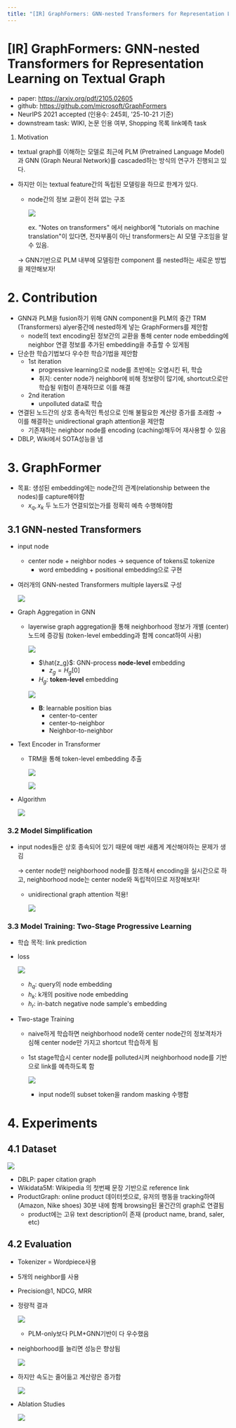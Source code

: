 ```yaml
---
title: "[IR] GraphFormers: GNN-nested Transformers for Representation Learning on Textual Graph"
---
```




# [IR] GraphFormers: GNN-nested Transformers for Representation Learning on Textual Graph

- paper: https://arxiv.org/pdf/2105.02605
- github: https://github.com/microsoft/GraphFormers
- NeurIPS 2021 accepted (인용수: 245회, '25-10-21 기준)
- downstream task: WIKI, 논문 인용 여부, Shopping 목록 link예측 task

1. Motivation

- textual graph를 이해하는 모델로 최근에 PLM (Pretrained Language Model)과 GNN (Graph Neural Network)를 cascaded하는 방식의 연구가 진행되고 있다.

- 하지만 이는 textual feature간의 독립된 모델링을 하므로 한계가 있다.

  - node간의 정보 교환이 전혀 없는 구조

    ![](../images/2025-10-21/image-20251021161629523.png)

    ex. "Notes on transformers" 에서 neighbor에 "tutorials on machine translation"이 있다면, 전자부품이 아닌 transformers는 AI 모델 구조임을 알수 있음.

  $\to$ GNN기반으로 PLM 내부에 모델링한 component 를 nested하는 새로운 방법을 제안해보자!

# 2. Contribution

- GNN과 PLM을 fusion하기 위해 GNN component을 PLM의 중간 TRM (Transformers) alyer중간에 nested하게 넣는 GraphFormers를 제안함
  - node의 text encoding된 정보간의 교환을 통해 center node embedding에 neighbor 연결 정보를 추가된 embedding을 추출할 수 있게됨
- 단순한 학습기법보다 우수한 학습기법을 제안함
  - 1st iteration
    - progressive learning으로 node를 초반에는 오염시킨 뒤, 학습
    - 취지: center node가 neighbor에 비해 정보량이 많기에, shortcut으로만 학습될 위험이 존재하므로 이를 해결
  - 2nd iteration
    - unpolluted data로 학습
- 연결된 노드간의 상호 종속적인 특성으로 인해 불필요한 계산량 증가를 초래함 $\to$ 이를 해결하는 unidirectional graph attention을 제안함
  - 기존재하는 neighbor node를 encoding (caching)해두어 재사용할 수 있음
- DBLP, Wiki에서 SOTA성능을 냄

# 3. GraphFormer

- 목표: 생성된 embedding에는 node간의 관계(relationship between the nodes)를 capture해야함
  - $x_q, x_k$ 두 노드가 연결되었는가를 정확히 예측 수행해야함

## 3.1 GNN-nested Transformers

- input node

  - center node + neighbor nodes $\to$ sequence of tokens로 tokenize
    - word embedding + positional embedding으로 구현

- 여러개의 GNN-nested Transformers multiple layers로 구성

  ![](../images/2025-10-21/image-20251021162744182.png)

- Graph Aggregation in GNN

  - layerwise graph aggregation을 통해 neighborhood 정보가 개별 (center) 노드에 증강됨 (token-level embedding과 함께 concat하여 사용)

    ![](../images/2025-10-21/image-20251021163039592.png)

    - $\hat{z_g}$: GNN-process **node-level** embedding
      - $z_g=H_g[0]$
    - $H_g$: **token-level** embedding

    ![](../images/2025-10-21/image-20251021162834671.png)

    - **B**: learnable position bias
      - center-to-center
      - center-to-neighbor
      - Neighbor-to-neighbor

- Text Encoder in Transformer

  - TRM을 통해 token-level embedding 추출

    ![](../images/2025-10-21/image-20251021163425196.png)

    ![](../images/2025-10-21/image-20251021163441108.png)

- Algorithm

  ![](../images/2025-10-21/image-20251021163520997.png)

### 3.2 Model Simplification

- input nodes들은 상호 종속되어 있기 때문에 매번 새롭게 계산해야하는 문제가 생김

  $\to$ center node만 neighborhood node를 참조해서 encoding을 실시간으로 하고, neighborhood node는 center node와 독립적이므로 저장해보자!

  - unidirectional graph attention 적용!

    ![](../images/2025-10-21/image-20251021163702781.png)

### 3.3 Model Training: Two-Stage Progressive Learning

- 학습 목적: link prediction

- loss

  ![](../images/2025-10-21/image-20251021163758012.png)

  - $h_q$: query의 node embedding
  - $h_k$: k개의 positive node embedding
  - $h_r$: in-batch negative node sample's embedding

- Two-stage Training

  - naive하게 학습하면 neighborhood node와 center node간의 정보격차가 심해 center node만 가지고 shortcut 학습하게 됨

  - 1st stage학습시 center node를 polluted시켜 neighborhood node를 기반으로 link를 예측하도록 함

    ![](../images/2025-10-21/image-20251021164009747.png)

    - input node의 subset token을 random masking 수행함

# 4. Experiments

## 4.1 Dataset

![](../images/2025-10-21/image-20251021164348067.png)

- DBLP: paper citation graph
- Wikidata5M: Wikipedia 의 첫번째 문장 기반으로 reference link
- ProductGraph: online product 데이터셋으로, 유저의 행동을 tracking하여 (Amazon, Nike shoes) 30분 내에 함께 browsing된 물건간의 graph로 연결됨
  - product에는 고유 text description이 존재 (product name, brand, saler, etc)

## 4.2 Evaluation

- Tokenizer = Wordpiece사용

- 5개의 neighbor를 사용

- Precision@1, NDCG, MRR

- 정량적 결과

  ![](../images/2025-10-21/image-20251021164359469.png)

  - PLM-only보다 PLM+GNN기반이 다 우수했음

- neighborhood를 늘리면 성능은 향상됨

  ![](../images/2025-10-21/image-20251021164440833.png)

- 하지만 속도는 줄어듦고 계산량은 증가함

  ![](../images/2025-10-21/image-20251021164504618.png)

  

- Ablation Studies

  ![](../images/2025-10-21/image-20251021164522004.png)